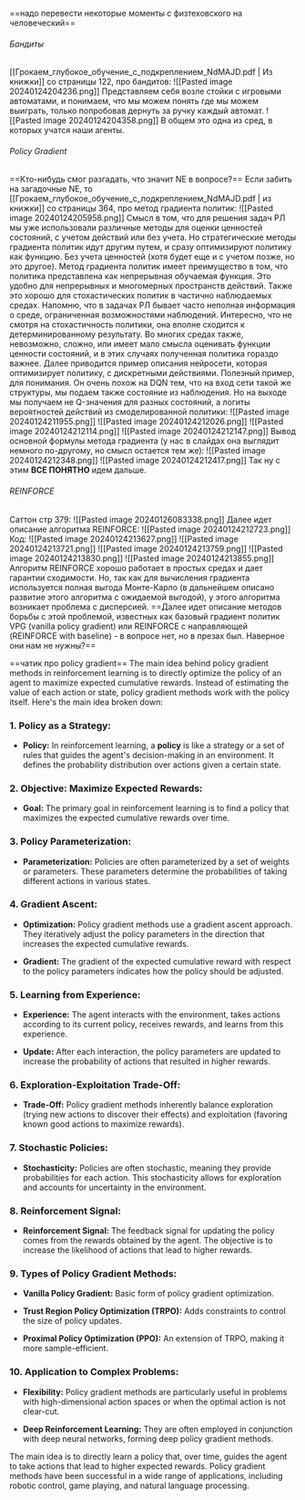  
 
 ==надо перевести некоторые моменты с физтеховского на человеческий==

###### Бандиты
[[Грокаем_глубокое_обучение_с_подкреплением_NdMAJD.pdf | Из книжки]] со страницы 122, про бандитов:
![[Pasted image 20240124204236.png]]
Представляем себя возле стойки с игровыми автоматами, и понимаем, что мы можем понять где мы можем выиграть, только попробовав дернуть за ручку каждый автомат. 
![[Pasted image 20240124204358.png]]
В общем это одна из сред, в которых учатся наши агенты.

###### Policy Gradient
==Кто-нибудь смог разгадать, что значит NE в вопросе?==
Если забить на загадочные NE, то [[Грокаем_глубокое_обучение_с_подкреплением_NdMAJD.pdf | из книжки]] со страницы 364, про метод градиента политик:
![[Pasted image 20240124205958.png]]
Смысл в том, что для решения задач РЛ мы уже использовали различные методы для оценки ценностей состояний, с учетом действий или без учета. Но стратегические методы градиента политик идут другим путем, и сразу оптимизируют политику как функцию. Без учета ценностей (хотя будет еще и с учетом позже, но это другое). 
Метод градиента политик имеет преимущество в том, что политика представлена как непрерывная обучаемая функция. Это удобно для непрерывных и многомерных пространств действий. Также это хорошо для стохастических политик в частично наблюдаемых средах. Напомню, что в задачах РЛ бывает часто неполная информация о среде, ограниченная возможностями наблюдений. 
Интересно, что не смотря на стохастичность политики, она вполне сходится к детерминированному результату. Во многих средах также, невозможно, сложно, или имеет мало смысла оценивать функции ценности состояний, и в этих случаях полученная политика гораздо важнее.
Далее приводится пример описания нейросети, которая оптимизирует политику, с дискретными действиями. Полезный пример, для понимания. Он очень похож на DQN тем, что на вход сети такой же структуры, мы подаем также состояние из наблюдения. Но на выходе мы получаем не Q-значения для разных состояний, а логиты вероятностей действий из смоделированной политики:
![[Pasted image 20240124211955.png]]
![[Pasted image 20240124212026.png]]
![[Pasted image 20240124212114.png]]
![[Pasted image 20240124212147.png]]
Вывод основной формулы метода градиента (у нас в слайдах она выглядит немного по-другому, но смысл остается тем же):
![[Pasted image 20240124212348.png]]
![[Pasted image 20240124212417.png]]
Так ну с этим **ВСЕ ПОНЯТНО** идем дальше.
###### REINFORCE
Саттон стр 379:
![[Pasted image 20240126083338.png]]
Далее идет описание алгоритма REINFORCE:
![[Pasted image 20240124212723.png]]
Код:
![[Pasted image 20240124213627.png]]
![[Pasted image 20240124213721.png]]
![[Pasted image 20240124213759.png]]
![[Pasted image 20240124213830.png]]
![[Pasted image 20240124213855.png]]
Алгоритм REINFORCE хорошо работает в простых средах и дает гарантии сходимости. Но, так как для вычисления градиента используется полная выгода Монте-Карло (в дальнейшем описано развитие этого алгоритма с ожидаемой выгодой), у этого алгоритма возникает проблема с дисперсией. ==Далее идет описание методов борьбы с этой проблемой, известных как базовый градиент политик VPG (vanilla policy gradient) или REINFORCE с направляющей (REINFORCE with baseline) - в вопросе нет, но в презах был. Наверное они нам не нужны?==


==чатик про policy gradient==
The main idea behind policy gradient methods in reinforcement learning is to directly optimize the policy of an agent to maximize expected cumulative rewards. Instead of estimating the value of each action or state, policy gradient methods work with the policy itself. Here's the main idea broken down:

### 1. Policy as a Strategy:

- **Policy:** In reinforcement learning, a **policy** is like a strategy or a set of rules that guides the agent's decision-making in an environment. It defines the probability distribution over actions given a certain state.

### 2. Objective: Maximize Expected Rewards:

- **Goal:** The primary goal in reinforcement learning is to find a policy that maximizes the expected cumulative rewards over time.

### 3. Policy Parameterization:

- **Parameterization:** Policies are often parameterized by a set of weights or parameters. These parameters determine the probabilities of taking different actions in various states.

### 4. Gradient Ascent:

- **Optimization:** Policy gradient methods use a gradient ascent approach. They iteratively adjust the policy parameters in the direction that increases the expected cumulative rewards.

- **Gradient:** The gradient of the expected cumulative reward with respect to the policy parameters indicates how the policy should be adjusted.

### 5. Learning from Experience:

- **Experience:** The agent interacts with the environment, takes actions according to its current policy, receives rewards, and learns from this experience.

- **Update:** After each interaction, the policy parameters are updated to increase the probability of actions that resulted in higher rewards.

### 6. Exploration-Exploitation Trade-Off:

- **Trade-Off:** Policy gradient methods inherently balance exploration (trying new actions to discover their effects) and exploitation (favoring known good actions to maximize rewards).

### 7. Stochastic Policies:

- **Stochasticity:** Policies are often stochastic, meaning they provide probabilities for each action. This stochasticity allows for exploration and accounts for uncertainty in the environment.

### 8. Reinforcement Signal:

- **Reinforcement Signal:** The feedback signal for updating the policy comes from the rewards obtained by the agent. The objective is to increase the likelihood of actions that lead to higher rewards.

### 9. Types of Policy Gradient Methods:

- **Vanilla Policy Gradient:** Basic form of policy gradient optimization.
  
- **Trust Region Policy Optimization (TRPO):** Adds constraints to control the size of policy updates.

- **Proximal Policy Optimization (PPO):** An extension of TRPO, making it more sample-efficient.

### 10. Application to Complex Problems:

- **Flexibility:** Policy gradient methods are particularly useful in problems with high-dimensional action spaces or when the optimal action is not clear-cut.

- **Deep Reinforcement Learning:** They are often employed in conjunction with deep neural networks, forming deep policy gradient methods.

The main idea is to directly learn a policy that, over time, guides the agent to take actions that lead to higher expected rewards. Policy gradient methods have been successful in a wide range of applications, including robotic control, game playing, and natural language processing.
